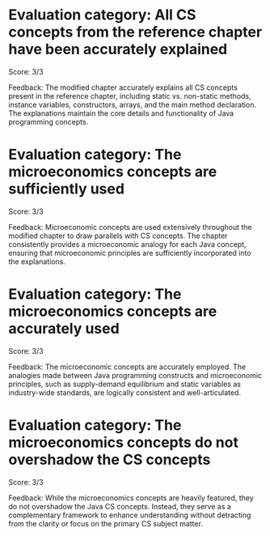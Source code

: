 # Evaluation category: All CS concepts from the reference chapter have been accurately explained

Score: 3/3

Feedback: The modified chapter accurately explains all CS concepts present in the reference chapter, including static vs. non-static methods, instance variables, constructors, arrays, and the main method declaration. The explanations maintain the core details and functionality of Java programming concepts.

# Evaluation category: The microeconomics concepts are sufficiently used

Score: 3/3

Feedback: Microeconomic concepts are used extensively throughout the modified chapter to draw parallels with CS concepts. The chapter consistently provides a microeconomic analogy for each Java concept, ensuring that microeconomic principles are sufficiently incorporated into the explanations.

# Evaluation category: The microeconomics concepts are accurately used

Score: 3/3

Feedback: The microeconomic concepts are accurately employed. The analogies made between Java programming constructs and microeconomic principles, such as supply-demand equilibrium and static variables as industry-wide standards, are logically consistent and well-articulated.

# Evaluation category: The microeconomics concepts do not overshadow the CS concepts

Score: 3/3

Feedback: While the microeconomics concepts are heavily featured, they do not overshadow the Java CS concepts. Instead, they serve as a complementary framework to enhance understanding without detracting from the clarity or focus on the primary CS subject matter.

